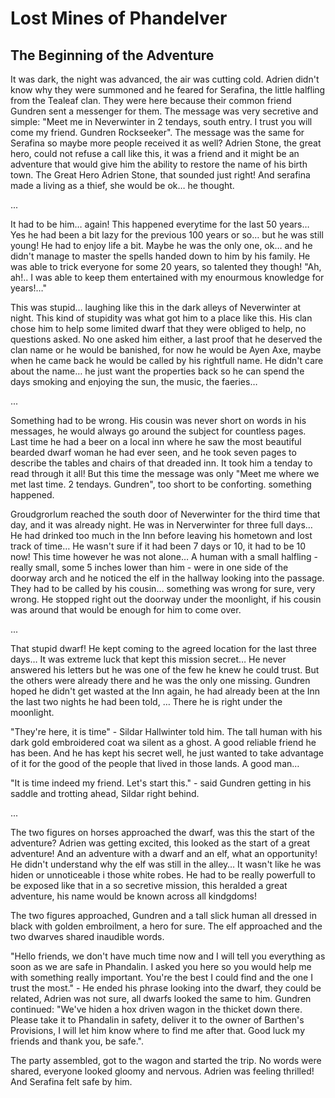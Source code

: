 # Lost Mines of Phandelver

## The Beginning of the Adventure

It was dark, the night was advanced, the air was cutting cold. Adrien didn't know why they were summoned and he feared for Serafina, the little halfling from the Tealeaf clan. They were here because their common friend Gundren sent a messenger for them. The message was very secretive and simple: "Meet me in Neverwinter in 2 tendays, south entry. I trust you will come my friend. Gundren Rockseeker". The message was the same for Serafina so maybe more people received it as well? Adrien Stone, the great hero, could not refuse a call like this, it was a friend and it might be an adventure that would give him the ability to restore the name of his birth town. The Great Hero Adrien Stone, that sounded just right! And serafina made a living as a thief, she would be ok… he thought.

...

It had to be him… again! This happened everytime for the last 50 years… Yes he had been a bit lazy for the previous 100 years or so… but he was still young! He had to enjoy life a bit. Maybe he was the only one, ok… and he didn't manage to master the spells handed down to him by his family. He was able to trick everyone for some 20 years, so talented they though! "Ah, ah!.. I was able to keep them entertained with my enourmous knowledge for years!…"

This was stupid… laughing like this in the dark alleys of Neverwinter at night. This kind of stupidity was what got him to a place like this. His clan chose him to help some limited dwarf that they were obliged to help, no questions asked. No one asked him either, a last proof that he deserved the clan name or he would be banished, for now he would be Ayen Axe, maybe when he came back he would be called by his rightfull name. He didn't care about the name… he just want the properties back so he can spend the days smoking and enjoying the sun, the music, the faeries…

...

Something had to be wrong. His cousin was never short on words in his messages, he would always go around the subject for countless pages. Last time he had a beer on a local inn where he saw the most beautiful bearded dwarf woman he had ever seen, and he took seven pages to describe the tables and chairs of that dreaded inn. It took him a tenday to read through it all! But this time the message was only "Meet me where we met last time. 2 tendays. Gundren", too short to be conforting. something happened.

Groudgrorlum reached the south door of Neverwinter for the third time that day, and it was already night. He was in Nerverwinter for three full days… He had drinked too much in the Inn before leaving his hometown and lost track of time… He wasn't sure if it had been 7 days or 10, it had to be 10 now! This time however he was not alone… A human with a small halfling - really small, some 5 inches lower than him - were in one side of the doorway arch and he noticed the elf in the hallway looking into the passage. They had to be called by his cousin… something was wrong for sure, very wrong. He stopped right out the doorway under the moonlight, if his cousin was around that would be enough for him to come over.

...

That stupid dwarf! He kept coming to the agreed location for the last three days… It was extreme luck that kept this mission secret… He never answered his letters but he was one of the few he knew he could trust. But the others were already there and he was the only one missing. Gundren hoped he didn't get wasted at the Inn again, he had already been at the Inn the last two nights he had been told, … There he is right under the moonlight.

"They're here, it is time" - Sildar Hallwinter told him. The tall human with his dark gold embroidered coat wa silent as a ghost. A good reliable friend he has been. And he has kept his secret well, he just wanted to take advantage of it for the good of the people that lived in those lands. A good man… 

"It is time indeed my friend. Let's start this." - said Gundren getting in his saddle and trotting ahead, Sildar right behind.

...

The two figures on horses approached the dwarf, was this the start of the adventure? Adrien was getting excited, this looked as the start of a great adventure! And an adventure with a dwarf and an elf, what an opportunity! He didn't understand why the elf was still in the alley… It wasn't like he was hiden or unnoticeable i those white robes. He had to be really powerfull to be exposed like that in a so secretive mission, this heralded a great adventure, his name would be known across all kindgdoms! 

The two figures approached, Gundren and a tall slick human all dressed in black with golden embroilment, a hero for sure. The elf approached and the two dwarves shared inaudible words.

"Hello friends, we don't have much time now and I will tell you everything as soon as we are safe in Phandalin. I asked you here so you would help me with something really important. You're the best I could find and the one I trust the most." - He ended his phrase looking into the dwarf, they could be related, Adrien was not sure, all dwarfs looked the same to him. Gundren continued: "We've hiden a hox driven wagon in the thicket down there. Please take it to Phandalin in safety, deliver it to the owner of Barthen's Provisions, I will let him know where to find me after that. Good luck my friends and thank you, be safe.".

The party assembled, got to the wagon and started the trip. No words were shared, everyone looked gloomy and nervous. Adrien was feeling thrilled! And Serafina felt safe by him.
